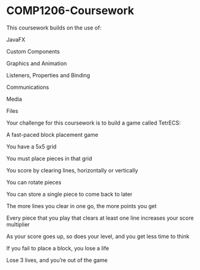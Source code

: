 # COMP1206-Coursework
This coursework builds on the use of:

JavaFX

Custom Components

Graphics and Animation

Listeners, Properties and Binding

Communications

Media

Files

Your challenge for this coursework is to build a game called TetrECS:

A fast-paced block placement game

You have a 5x5 grid

You must place pieces in that grid

You score by clearing lines, horizontally or vertically

You can rotate pieces

You can store a single piece to come back to later

The more lines you clear in one go, the more points you get

Every piece that you play that clears at least one line increases your score multiplier

As your score goes up, so does your level, and you get less time to think

If you fail to place a block, you lose a life

Lose 3 lives, and you’re out of the game
